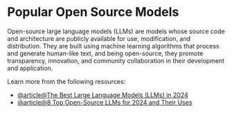 # Popular Open Source Models

Open-source large language models (LLMs) are models whose source code and architecture are publicly available for use, modification, and distribution. They are built using machine learning algorithms that process and generate human-like text, and being open-source, they promote transparency, innovation, and community collaboration in their development and application.

Learn more from the following resources:

- [@article@The Best Large Language Models (LLMs) in 2024](https://zapier.com/blog/best-llm/)
- [@article@8 Top Open-Source LLMs for 2024 and Their Uses](https://www.datacamp.com/blog/top-open-source-llms)
